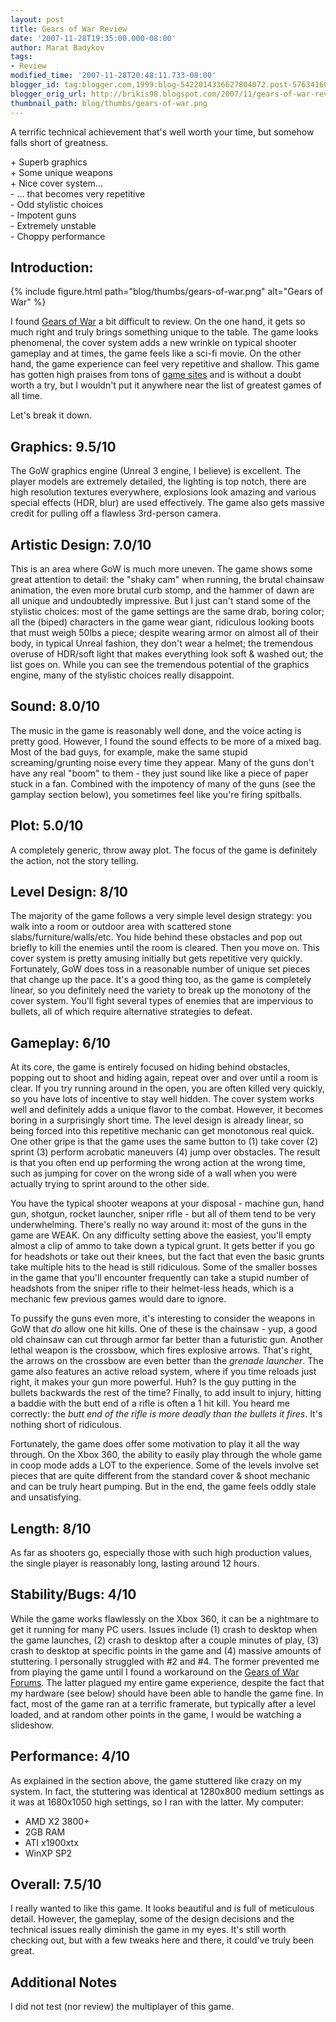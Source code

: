 ```yaml
---
layout: post
title: Gears of War Review
date: '2007-11-28T19:35:00.000-08:00'
author: Marat Badykov
tags:
- Review
modified_time: '2007-11-28T20:48:11.733-08:00'
blogger_id: tag:blogger.com,1999:blog-5422014336627804072.post-5763416011607237748
blogger_orig_url: http://brikis98.blogspot.com/2007/11/gears-of-war-review.html
thumbnail_path: blog/thumbs/gears-of-war.png
---
```


A terrific technical achievement that's well worth your time, but 
somehow falls short of greatness. 

\+ Superb graphics  
\+ Some unique weapons  
\+ Nice cover system...  
\- ... that becomes very repetitive  
\- Odd stylistic choices  
\- Impotent guns  
\- Extremely unstable  
\- Choppy performance  

## Introduction:  

{% include figure.html path="blog/thumbs/gears-of-war.png" alt="Gears of War" %}

I found [Gears of War](http://gearsofwar.com/) a bit difficult to review. On 
the one hand, it gets so much right and truly brings something unique to the 
table. The game looks phenomenal, the cover system adds a new wrinkle on 
typical shooter gameplay and at times, the game feels like a sci-fi movie. On 
the other hand, the game experience can feel very repetitive and shallow. This 
game has gotten high praises from tons of [game 
sites](http://www.gamespot.com/xbox360/action/gearsofwar/review.html) and is 
without a doubt worth a try, but I wouldn't put it anywhere near the list of 
greatest games of all time. 

Let's break it down. 

## Graphics:  9.5/10

The GoW graphics engine (Unreal 3 engine, I believe) is excellent. The player 
models are extremely detailed, the lighting is top notch, there are high 
resolution textures everywhere, explosions look amazing and various special 
effects (HDR, blur) are used effectively. The game also gets massive credit 
for pulling off a flawless 3rd-person camera. 

## Artistic Design:  7.0/10 

This is an area where GoW is much more uneven. The game shows some great 
attention to detail: the "shaky cam" when running, the brutal chainsaw 
animation, the even more brutal curb stomp, and the hammer of dawn are all 
unique and undoubtedly impressive. But I just can't stand some of the 
stylistic choices: most of the game settings are the same drab, boring color; 
all the (biped) characters in the game wear giant, ridiculous looking boots 
that must weigh 50lbs a piece; despite wearing armor on almost all of their 
body, in typical Unreal fashion, they don't wear a helmet; the tremendous 
overuse of HDR/soft light that makes everything look soft &amp; washed out; 
the list goes on. While you can see the tremendous potential of the graphics 
engine, many of the stylistic choices really disappoint. 

## Sound: 8.0/10 

The music in the game is reasonably well done, and the voice acting is pretty 
good. However, I found the sound effects to be more of a mixed bag. Most of 
the bad guys, for example, make the same stupid screaming/grunting noise every 
time they appear. Many of the guns don't have any real "boom" to them - they 
just sound like like a piece of paper stuck in a fan. Combined with the 
impotency of many of the guns (see the gamplay section below), you sometimes 
feel like you're firing spitballs. 

## Plot:  5.0/10 

A completely generic, throw away plot. The focus of the game is definitely the 
action, not the story telling. 

## Level Design:  8/10 

The majority of the game follows a very simple level design strategy: you walk 
into a room or outdoor area with scattered stone slabs/furniture/walls/etc. 
You hide behind these obstacles and pop out briefly to kill the enemies until 
the room is cleared. Then you move on. This cover system is pretty amusing 
initially but gets repetitive very quickly. Fortunately, GoW does toss in a 
reasonable number of unique set pieces that change up the pace. It's a good 
thing too, as the game is completely linear, so you definitely need the 
variety to break up the monotony of the cover system. You'll fight several 
types of enemies that are impervious to bullets, all of which require 
alternative strategies to defeat. 

## Gameplay:  6/10 

At its core, the game is entirely focused on hiding behind obstacles, popping 
out to shoot and hiding again, repeat over and over until a room is clear. If 
you try running around in the open, you are often killed very quickly, so you 
have lots of incentive to stay well hidden. The cover system works well and 
definitely adds a unique flavor to the combat. However, it becomes boring in a 
surprisingly short time. The level design is already linear, so being forced 
into this repetitive mechanic can get monotonous real quick. One other gripe 
is that the game uses the same button to (1) take cover (2) sprint (3) perform 
acrobatic maneuvers (4) jump over obstacles. The result is that you often end 
up performing the wrong action at the wrong time, such as jumping for cover on 
the wrong side of a wall when you were actually trying to sprint around to the 
other side. 

You have the typical shooter weapons at your disposal - machine gun, hand gun, 
shotgun, rocket launcher, sniper rifle - but all of them tend to be very 
underwhelming. There's really no way around it: most of the guns in the game 
are WEAK. On any difficulty setting above the easiest, you'll empty almost a 
clip of ammo to take down a typical grunt. It gets better if you go for 
headshots or take out their knees, but the fact that even the basic grunts 
take multiple hits to the head is still ridiculous. Some of the smaller bosses 
in the game that you'll encounter frequently can take a stupid number of 
headshots from the sniper rifle to their helmet-less heads, which is a 
mechanic few previous games would dare to ignore. 

To pussify the guns even more, it's interesting to consider the weapons in GoW 
that *do* allow one hit kills. One of these is the chainsaw - yup, a good old 
chainsaw can cut through armor far better than a futuristic gun. Another 
lethal weapon is the crossbow, which fires explosive arrows. That's right, the 
arrows on the crossbow are even better than the *grenade launcher*. The game 
also features an active reload system, where if you time reloads just right, 
it makes your gun more powerful. Huh? Is the guy putting in the bullets 
backwards the rest of the time? Finally, to add insult to injury, hitting a 
baddie with the butt end of a rifle is often a 1 hit kill. You heard me 
correctly: the *butt end of the rifle is more deadly than the bullets it 
fires*. It's nothing short of ridiculous. 

Fortunately, the game does offer some motivation to play it all the way 
through. On the Xbox 360, the ability to easily play through the whole game in 
coop mode adds a LOT to the experience. Some of the levels involve set pieces 
that are quite different from the standard cover &amp; shoot mechanic and can 
be truly heart pumping. But in the end, the game feels oddly stale and 
unsatisfying. 

## Length:  8/10 

As far as shooters go, especially those with such high production values, the 
single player is reasonably long, lasting around 12 hours. 

## Stability/Bugs:  4/10 

While the game works flawlessly on the Xbox 360, it can be a nightmare to get 
it running for many PC users. Issues include (1) crash to desktop when the 
game launches, (2) crash to desktop after a couple minutes of play, (3) crash 
to desktop at specific points in the game and (4) massive amounts of 
stuttering. I personally struggled with #2 and #4. The former prevented me 
from playing the game until I found a workaround on the [Gears of War 
Forums](http://gearsforums.epicgames.com/). The latter plagued my entire game 
experience, despite the fact that my hardware (see below) should have been 
able to handle the game fine. In fact, most of the game ran at a terrific 
framerate, but typically after a level loaded, and at random other points in 
the game, I would be watching a slideshow. 

## Performance:  4/10 

As explained in the section above, the game stuttered like crazy on my system. 
In fact, the stuttering was identical at 1280x800 medium settings as it was at 
1680x1050 high settings, so I ran with the latter. My computer: 

* AMD X2 3800+ 
* 2GB RAM 
* ATI x1900xtx 
* WinXP SP2 

## Overall:  7.5/10 

I really wanted to like this game. It looks beautiful and is full of 
meticulous detail. However, the gameplay, some of the design decisions and the 
technical issues really diminish the game in my eyes. It's still worth 
checking out, but with a few tweaks here and there, it could've truly been 
great. 

## Additional Notes  

I did not test (nor review) the multiplayer of this game. 
